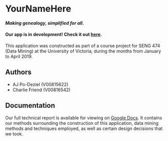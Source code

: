 # YourNameHere
#### _Making genealogy, simplified for all_.

#### Our app is in development! Check it out [here](http://yournamehere.herokuapp.com).

This application was constructed as part of a course project for SENG 474 (Data Mining)
at the University of Victoria, during the months from January to April 2019.

## Authors
* AJ Po-Deziel (V00815622)
* Charlie Friend (V00816542)

## Documentation
Our full technical report is available for viewing on [Google Docs](https://docs.google.com/document/d/19MDuBIBiprdEkjVKmGyASPpxfbHw2RC0aF55ljVxJ8A/edit?usp=sharing).
It contains our methods surrounding the construction of this application, data mining methods
and techniques employed, as well as certain design decisions that we took.